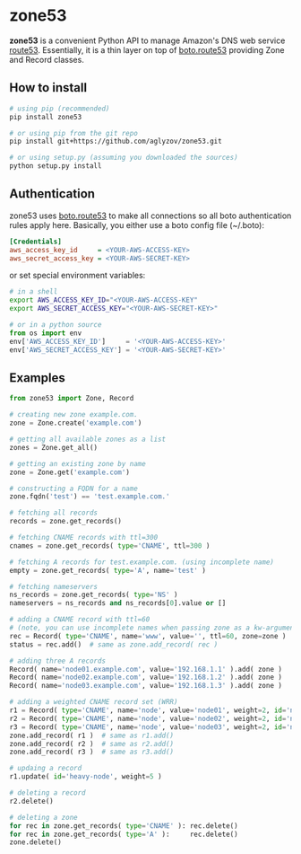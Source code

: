 zone53
======
**zone53** is a convenient Python API to manage Amazon's DNS web service
[route53](http://aws.amazon.com/route53/).
Essentially, it is a thin layer on top of
[boto.route53](http://boto.readthedocs.org/en/latest/ref/route53.html)
providing Zone and Record classes.

How to install
--------------
~~~sh
# using pip (recommended)
pip install zone53
~~~
~~~sh
# or using pip from the git repo
pip install git+https://github.com/aglyzov/zone53.git
~~~
~~~sh
# or using setup.py (assuming you downloaded the sources)
python setup.py install
~~~

Authentication
--------------
zone53 uses [boto.route53](http://boto.readthedocs.org/en/latest/ref/route53.html)
to make all connections so all boto authentication rules apply here. Basically,
you either use a boto config file (~/.boto):
~~~ini
[Credentials]
aws_access_key_id     = <YOUR-AWS-ACCESS-KEY>
aws_secret_access_key = <YOUR-AWS-SECRET-KEY>
~~~
or set special environment variables:
~~~sh
# in a shell
export AWS_ACCESS_KEY_ID="<YOUR-AWS-ACCESS-KEY"
export AWS_SECRET_ACCESS_KEY="<YOUR-AWS-SECRET-KEY>"
~~~
~~~python
# or in a python source
from os import env
env['AWS_ACCESS_KEY_ID']     = '<YOUR-AWS-ACCESS-KEY>'
env['AWS_SECRET_ACCESS_KEY'] = '<YOUR-AWS-SECRET-KEY>'
~~~

Examples
--------
~~~python
from zone53 import Zone, Record

# creating new zone example.com.
zone = Zone.create('example.com')

# getting all available zones as a list
zones = Zone.get_all()

# getting an existing zone by name
zone = Zone.get('example.com')

# constructing a FQDN for a name
zone.fqdn('test') == 'test.example.com.'

# fetching all records
records = zone.get_records()

# fetching CNAME records with ttl=300
cnames = zone.get_records( type='CNAME', ttl=300 )

# fetching A records for test.example.com. (using incomplete name)
empty = zone.get_records( type='A', name='test' )

# fetching nameservers
ns_records = zone.get_records( type='NS' )
nameservers = ns_records and ns_records[0].value or []

# adding a CNAME record with ttl=60
# (note, you can use incomplete names when passing zone as a kw-argument)
rec = Record( type='CNAME', name='www', value='', ttl=60, zone=zone )
status = rec.add()  # same as zone.add_record( rec )

# adding three A records
Record( name='node01.example.com', value='192.168.1.1' ).add( zone )
Record( name='node02.example.com', value='192.168.1.2' ).add( zone )
Record( name='node03.example.com', value='192.168.1.3' ).add( zone )

# adding a weighted CNAME record set (WRR)
r1 = Record( type='CNAME', name='node', value='node01', weight=2, id='node01', zone=zone )
r2 = Record( type='CNAME', name='node', value='node02', weight=2, id='node02', zone=zone )
r3 = Record( type='CNAME', name='node', value='node03', weight=2, id='node03', zone=zone )
zone.add_record( r1 )  # same as r1.add()
zone.add_record( r2 )  # same as r2.add()
zone.add_record( r3 )  # same as r3.add()

# updaing a record
r1.update( id='heavy-node', weight=5 )

# deleting a record
r2.delete()

# deleting a zone
for rec in zone.get_records( type='CNAME' ): rec.delete()
for rec in zone.get_records( type='A' ):     rec.delete()
zone.delete()
~~~
